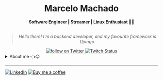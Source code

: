 <h1 align="center"> Marcelo Machado </h1>
    
<div align="center">
<b>Software Engineer | Streamer | Linux Enthusiast 🐍🐧</b>
<br>
<br>

<blockquote>
    <p><i>
        Hello there! I'm a backend developer, and my favourite framework is Django.
    </i></p>
</blockquote>
</div>

<div align="center">
    <a href="https://twitter.com/intent/follow?screen_name=hayashilol1">
        <img src="https://img.shields.io/twitter/follow/hayashilol1?style=social&logo=twitter"
        alt="follow on Twitter">
    </a>
    <a href="https://www.twitch.tv/hayashilol1">
    <img alt="Twitch Status" src="https://img.shields.io/twitch/status/hayashilol1?style=social">
    </a>
</div>

<details closed>
<summary>About me 👈😊</summary>

---


<div align="right" style="margin:auto">
     <a href="https://github.com/mmaachado">
        <img height="180em" src="https://github-readme-stats.vercel.app/api/top-langs/?username=mmaachado&hide=html,jupyter%20notebook&langs_count=6&hide_border=true&layout=compact&show_icons=true&line_height=27&langs_count=10&theme=transparent&title_color=4a86d1&custom_title=My%20favorite%20languages"
       alt="Most used languages" align="right">
    </a>
</div>


Hey there!! I am Marcelo, aka [**@hayashilol1**](https://twitter.com/hayashilol1) :wave:😊

I'm a pragmatic developer with a passion for metrics and beating former **best yets**.

Generally the type of person who accepts challenges. I'm what they call creative and ambitious, with a talent for thinking outside the box.

My main knowledge in technologies are **Python**, **Django**, **Flask**, **Docker**. I am also comfortable using **C++** and **Swift**.

<img src="https://raw.githubusercontent.com/MicaelliMedeiros/micaellimedeiros/master/image/computer-illustration.png" min-width="400px" max-width="400px" width="400px" align="right" alt="computer-illustration.png">

<!-- <div align="right" style="margin:auto">
    <a href="https://wakatime.com/@hayashilol1">
        <img width="300em" src="https://wakatime.com/badge/user/1bda1681-3229-4221-b982-968a3af3700b.svg" alt="Wakatime stats" align="right" />
    </a>
</div> -->


    

I am currently working as _main developer_ for the [Anti Coding Coding Club](https://www.youtube.com/@anticodingcodingclub) project. 

</details>

---

<div align="left">

[![LinkedIn](https://img.shields.io/badge/linkedin-%230077B5.svg?style=for-the-badge&logo=linkedin&logoColor=white)](https://www.linkedin.com/in/marcelo-machado/)
[![Buy me a coffee](https://img.shields.io/badge/Buy%20Me%20a%20Coffee-ffdd00?style=for-the-badge&logo=buy-me-a-coffee&logoColor=black)](https://www.buymeacoffee.com/anticodingclub)
</div>